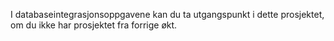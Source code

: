 I databaseintegrasjonsoppgavene kan du ta utgangspunkt i dette prosjektet, om du ikke har prosjektet fra forrige økt.
